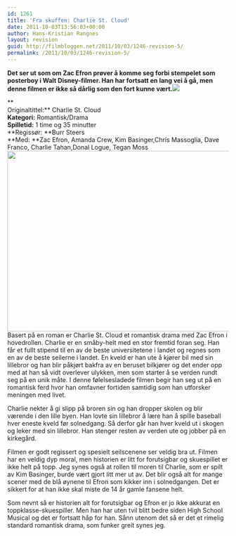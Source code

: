 ```yaml
---
id: 1261
title: 'Fra skuffen: Charlie St. Cloud'
date: 2011-10-03T13:56:03+00:00
author: Hans-Kristian Rangnes
layout: revision
guid: http://filmbloggen.net/2011/10/03/1246-revision-5/
permalink: /2011/10/03/1246-revision-5/
---
```

****Det ser ut som om Zac Efron prøver å komme seg forbi stempelet som posterboy i Walt Disney-filmer. Han har fortsatt en lang vei å gå, men denne filmen er ikke så dårlig som den fort kunne vært.![](http://filmbloggen.net/wp-includes/js/tinymce/plugins/wordpress/img/trans.gif)<!--more-->****

**  
Originaltittel:** Charlie St. Cloud  
**Kategori:** Romantisk/Drama  
**Spilletid:** 1 time og 35 minutter  
**Regissør: **Burr Steers  
**Med: **Zac Efron, Amanda Crew, Kim Basinger,Chris Massoglia, Dave Franco, Charlie Tahan,Donal Logue, Tegan Moss  
<a href="http://filmbloggen.net/?attachment_id=1248" rel="attachment wp-att-1248"><img src="http://filmbloggen.net/wp-content/uploads//2011/10/sibrhem2-620x411.jpg" alt="" width="620" height="411" /></a>  
Basert på en roman er Charlie St. Cloud et romantisk drama med Zac Efron i hovedrollen. Charlie er en småby-helt med en stor fremtid foran seg. Han får et fullt stipend til en av de beste universitetene i landet og regnes som en av de beste seilerne i landet. En kveld er han ute å kjører bil med sin lillebror og han blir påkjørt bakfra av en beruset bilkjører og det ender opp med at han så vidt overlever ulykken, men som starter å se verden rundt seg på en unik måte. I denne følelsesladede filmen begir han seg ut på en romantisk ferd hvor han omfavner fortiden samtidig som han utforsker meningen med livet.

Charlie nekter å gi slipp på broren sin og han dropper skolen og blir værende i den lille byen. Han lovte sin lillebror å lære han å spille baseball hver eneste kveld før solnedgang. Så derfor går han hver kveld ut i skogen og leker med sin lillebror. Han stenger resten av verden ute og jobber på en kirkegård.

Filmen er godt regissert og spesielt seilscenene ser veldig bra ut. Filmen har en veldig dyp moral, men historien er litt for forutsigbar og skuespillet er ikke helt på topp. Jeg synes også at rollen til moren til Charlie, som er spilt av Kim Basinger, burde vært gjort litt mer ut av. Det blir også alt for mange scener med de blå øynene til Efron som kikker inn i solnedgangen. Det er sikkert for at han ikke skal miste de 14 år gamle fansene helt.

Som nevnt så er historien alt for forutsigbar og Efron er jo ikke akkurat en toppklasse-skuespiller. Men han har uten tvil blitt bedre siden High School Musical og det er fortsatt håp for han. Sånn utenom det så er det et rimelig standard romantisk drama, som funker greit synes jeg.